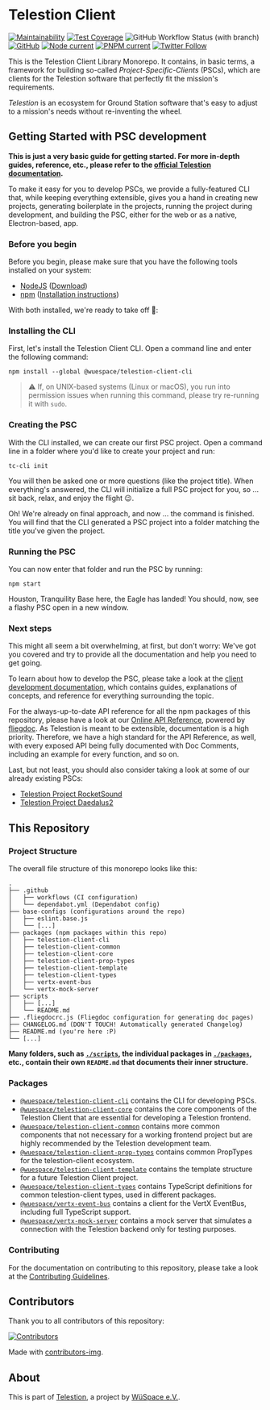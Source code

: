 # Telestion Client

[![Maintainability](https://api.codeclimate.com/v1/badges/5fb6ccd02dd3152ef03f/maintainability)](https://codeclimate.com/github/wuespace/telestion-client/maintainability)
[![Test Coverage](https://api.codeclimate.com/v1/badges/5fb6ccd02dd3152ef03f/test_coverage)](https://codeclimate.com/github/wuespace/telestion-client/test_coverage)
![GitHub Workflow Status (with branch)](https://img.shields.io/github/actions/workflow/status/wuespace/telestion-client/ci.yml?branch=main)
[![GitHub](https://img.shields.io/github/license/wuespace/telestion-client)](LICENSE)
[![Node current](https://img.shields.io/badge/node-%3E%3D16-brightgreen)](package.json)
[![PNPM current](https://img.shields.io/badge/pnpm-7-brightgreen)](package.json)
[![Twitter Follow](https://img.shields.io/twitter/follow/wuespace?style=social)](https://twitter.com/wuespace)

This is the Telestion Client Library Monorepo. It contains, in basic terms, a framework for building so-called
_Project-Specific-Clients_ (PSCs), which are clients for the Telestion software that perfectly fit
the mission's requirements.

_Telestion_ is an ecosystem for Ground Station software that's easy to adjust to a mission's needs
without re-inventing the wheel.

## Getting Started with PSC development

**This is just a very basic guide for getting started. For more in-depth guides, reference, etc.,
please refer to the [official Telestion documentation](https://docs.telestion.wuespace.de/).**

To make it easy for you to develop PSCs, we provide a fully-featured CLI that, while keeping everything extensible,
gives you a hand in creating new projects, generating boilerplate in the projects,
running the project during development, and building the PSC, either for the web or as a native, Electron-based, app.

### Before you begin

Before you begin, please make sure that you have the following tools installed on your system:

- [NodeJS](https://nodejs.org/en/) ([Download](https://nodejs.org/en/download/))
- [npm](https://www.npmjs.com/) ([Installation instructions](https://docs.npmjs.com/downloading-and-installing-node-js-and-npm))

With both installed, we're ready to take off 🚀:

### Installing the CLI

First, let's install the Telestion Client CLI. Open a command line and enter the following command:

```shell
npm install --global @wuespace/telestion-client-cli
```

> ⚠ If, on UNIX-based systems (Linux or macOS), you run into permission issues when running this command,
> please try re-running it with `sudo`.

### Creating the PSC

With the CLI installed, we can create our first PSC project.
Open a command line in a folder where you'd like to create your project and run:

```shell
tc-cli init
```

You will then be asked one or more questions (like the project title).
When everything's answered, the CLI will initialize a full PSC project for you, so ... sit back, relax,
and enjoy the flight 😉.

Oh! We're already on final approach, and now ... the command is finished.
You will find that the CLI generated a PSC project into a folder matching the title you've given the project.

### Running the PSC

You can now enter that folder and run the PSC by running:

```shell
npm start
```

Houston, Tranquility Base here, the Eagle has landed! You should, now, see a flashy PSC open in a new window.

### Next steps

This might all seem a bit overwhelming, at first, but don't worry: We've got you covered
and try to provide all the documentation and help you need to get going.

To learn about how to develop the PSC, please take a look at the
[client development documentation](https://docs.telestion.wuespace.de/client/), which contains guides,
explanations of concepts, and reference for everything surrounding the topic.

For the always-up-to-date API reference for all the npm packages of this repository, please have a look at our
[Online API Reference](https://wuespace.github.io/telestion-client/),
powered by [fliegdoc](https://github.com/fliegwerk/fliegdoc).
As Telestion is meant to be extensible, documentation is a high priority.
Therefore, we have a high standard for the API Reference, as well, with every exposed API being fully documented
with Doc Comments, including an example for every function, and so on.

Last, but not least, you should also consider taking a look at some of our already existing PSCs:

- [Telestion Project RocketSound](https://github.com/wuespace/telestion-project-rocketsound)
- [Telestion Project Daedalus2](https://github.com/wuespace/telestion-project-daedalus2)

## This Repository

### Project Structure

The overall file structure of this monorepo looks like this:

```
.
├── .github
│   ├── workflows (CI configuration)
│   └── dependabot.yml (Dependabot config)
├── base-configs (configurations around the repo)
│   ├── eslint.base.js
│   └── [...]
├── packages (npm packages within this repo)
│   ├── telestion-client-cli
│   ├── telestion-client-common
│   ├── telestion-client-core
│   ├── telestion-client-prop-types
│   ├── telestion-client-template
│   ├── telestion-client-types
│   ├── vertx-event-bus
│   └── vertx-mock-server
├── scripts
│   ├── [...]
│   └── README.md
├── .fliegdocrc.js (Fliegdoc configuration for generating doc pages)
├── CHANGELOG.md (DON'T TOUCH! Automatically generated Changelog)
├── README.md (you're here :P)
└── [...]
```

**Many folders, such as [`./scripts`](./scripts), the individual packages in [`./packages`](./packages), etc.,
contain their own `README.md` that documents their inner structure.**

### Packages

- [`@wuespace/telestion-client-cli`](./packages/telestion-client-cli) contains the CLI for developing PSCs.
- [`@wuespace/telestion-client-core`](./packages/telestion-client-core) contains the core components
  of the Telestion Client that are essential for developing a Telestion frontend.
- [`@wuespace/telestion-client-common`](./packages/telestion-client-common) contains more common components
  that not necessary for a working frontend project but are highly recommended by the Telestion development team.
- [`@wuespace/telestion-client-prop-types`](./packages/telestion-client-prop-types) contains common PropTypes
  for the telestion-client ecosystem.
- [`@wuespace/telestion-client-template`](./packages/telestion-client-template) contains the template structure
  for a future Telestion Client project.
- [`@wuespace/telestion-client-types`](./packages/telestion-client-types) contains TypeScript definitions
  for common telestion-client types, used in different packages.
- [`@wuespace/vertx-event-bus`](./packages/vertx-event-bus) contains a client for the VertX EventBus,
  including full TypeScript support.
- [`@wuespace/vertx-mock-server`](./packages/vertx-mock-server) contains a mock server that simulates a connection
  with the Telestion backend only for testing purposes.

### Contributing

For the documentation on contributing to this repository,
please take a look at the [Contributing Guidelines](./CONTRIBUTING.md).

## Contributors

Thank you to all contributors of this repository:

[![Contributors](https://contrib.rocks/image?repo=wuespace/telestion-client)](https://github.com/wuespace/telestion-client/graphs/contributors)

Made with [contributors-img](https://contrib.rocks).

## About

This is part of [Telestion](https://telestion.wuespace.de/), a project by [WüSpace e.V.](https://www.wuespace.de/).
